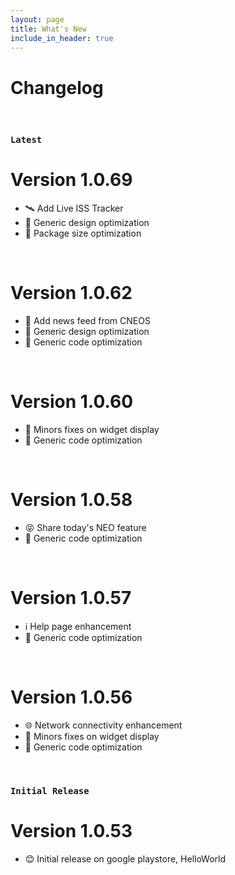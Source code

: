 ```yaml
---
layout: page
title: What's New
include_in_header: true
---
```


# Changelog

<br>

### `Latest`
# **Version 1.0.69**
- 🛰️ Add Live ISS Tracker
- 🔨 Generic design optimization
- 🔨 Package size optimization

<br>

# **Version 1.0.62**
- 📰 Add news feed from CNEOS
- 🔨 Generic design optimization
- 🔨 Generic code optimization

<br>

# **Version 1.0.60**
- 🔨 Minors fixes on widget display
- 🔨 Generic code optimization

<br>

# **Version 1.0.58**
- 😝 Share today's NEO feature
- 🔨 Generic code optimization

<br>

# **Version 1.0.57**
- ℹ️ Help page enhancement
- 🔨 Generic code optimization

<br>

# **Version 1.0.56**
- 🌐 Network connectivity enhancement
- 🔨 Minors fixes on widget display
- 🔨 Generic code optimization

<br>

### `Initial Release`
# **Version 1.0.53**
- 😊 Initial release on google playstore, HelloWorld

<br>

